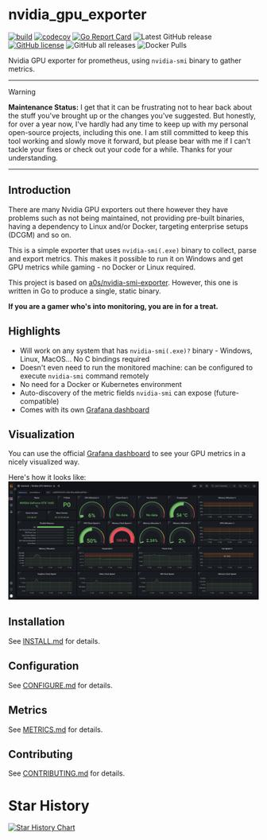 # nvidia_gpu_exporter

[![build](https://github.com/utkuozdemir/nvidia_gpu_exporter/actions/workflows/build.yml/badge.svg)](https://github.com/utkuozdemir/nvidia_gpu_exporter/actions/workflows/build.yml)
[![codecov](https://codecov.io/gh/utkuozdemir/nvidia_gpu_exporter/branch/master/graph/badge.svg?token=JEWV818FCZ)](https://codecov.io/gh/utkuozdemir/nvidia_gpu_exporter)
[![Go Report Card](https://goreportcard.com/badge/github.com/utkuozdemir/nvidia_gpu_exporter?kill_cache=1)](https://goreportcard.com/report/github.com/utkuozdemir/nvidia_gpu_exporter)
![Latest GitHub release](https://img.shields.io/github/release/utkuozdemir/nvidia_gpu_exporter.svg)
[![GitHub license](https://img.shields.io/github/license/utkuozdemir/nvidia_gpu_exporter)](https://github.com/utkuozdemir/nvidia_gpu_exporter/blob/master/LICENSE)
![GitHub all releases](https://img.shields.io/github/downloads/utkuozdemir/nvidia_gpu_exporter/total)
![Docker Pulls](https://img.shields.io/docker/pulls/utkuozdemir/nvidia_gpu_exporter)

Nvidia GPU exporter for prometheus, using `nvidia-smi` binary to gather metrics.

---

> [!WARNING]
> **Maintenance Status:** I get that it can be frustrating not to hear back about the stuff you've brought up or the changes you've suggested. But honestly, for over a year now, I've hardly had any time to keep up with my personal open-source projects, including this one. I am still committed to keep this tool working and slowly move it forward, but please bear with me if I can't tackle your fixes or check out your code for a while. Thanks for your understanding.

---

## Introduction

There are many Nvidia GPU exporters out there however they have problems such as not being maintained,
not providing pre-built binaries, having a dependency to Linux and/or Docker,
targeting enterprise setups (DCGM) and so on.

This is a simple exporter that uses `nvidia-smi(.exe)` binary to collect, parse and export metrics.
This makes it possible to run it on Windows and get GPU metrics while gaming - no Docker or Linux required.

This project is based on [a0s/nvidia-smi-exporter](https://github.com/a0s/nvidia-smi-exporter).
However, this one is written in Go to produce a single, static binary.

**If you are a gamer who's into monitoring, you are in for a treat.**

## Highlights

- Will work on any system that has `nvidia-smi(.exe)?` binary - Windows, Linux, MacOS... No C bindings required
- Doesn't even need to run the monitored machine: can be configured to execute `nvidia-smi` command remotely
- No need for a Docker or Kubernetes environment
- Auto-discovery of the metric fields `nvidia-smi` can expose (future-compatible)
- Comes with its own [Grafana dashboard](https://grafana.com/grafana/dashboards/14574)

## Visualization

You can use the official [Grafana dashboard](https://grafana.com/grafana/dashboards/14574)
to see your GPU metrics in a nicely visualized way.

Here's how it looks like:
![Grafana dashboard](https://raw.githubusercontent.com/utkuozdemir/nvidia_gpu_exporter/master/grafana/dashboard.png)

## Installation

See [INSTALL.md](INSTALL.md) for details.

## Configuration

See [CONFIGURE.md](CONFIGURE.md) for details.

## Metrics

See [METRICS.md](METRICS.md) for details.

## Contributing

See [CONTRIBUTING.md](CONTRIBUTING.md) for details.

# Star History

<a href="https://star-history.com/#utkuozdemir/nvidia_gpu_exporter&Date">
 <picture>
   <source media="(prefers-color-scheme: dark)" srcset="https://api.star-history.com/svg?repos=utkuozdemir/nvidia_gpu_exporter&type=Date&theme=dark" />
   <source media="(prefers-color-scheme: light)" srcset="https://api.star-history.com/svg?repos=utkuozdemir/nvidia_gpu_exporter&type=Date" />
   <img alt="Star History Chart" src="https://api.star-history.com/svg?repos=utkuozdemir/nvidia_gpu_exporter&type=Date" />
 </picture>
</a>

